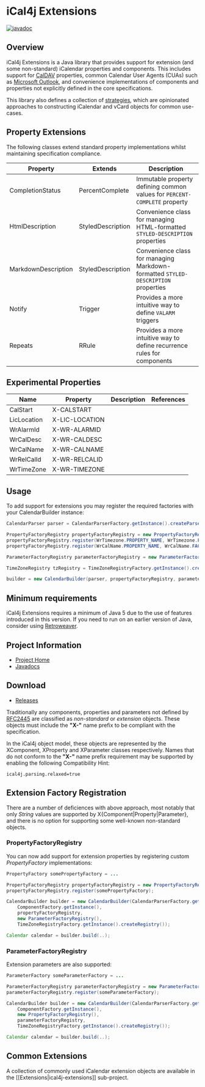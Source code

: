 # iCal4j Extensions

[![javadoc](https://javadoc.io/badge2/org.mnode.ical4j/ical4j-extensions/javadoc.svg)](https://javadoc.io/doc/org.mnode.ical4j/ical4j-extensions)

## Overview

iCal4j Extensions is a Java library that provides support for extension (and some non-standard) iCalendar properties
and components. This includes support for [CalDAV](/extensions/caldav) properties, common Calendar User Agents (CUAs) such as
[Microsoft Outlook](/extensions/outlook), and convenience implementations of components and properties not explicitly defined in the core
specifications.

This library also defines a collection of [strategies](/extensions/strategy), which are opinionated approaches to constructing iCalendar
and vCard objects for common use-cases.

## Property Extensions

The following classes extend standard property implementations whilst maintaining specification compliance.

| Property | Extends | Description |
|----------|---------|-------------|
| CompletionStatus | PercentComplete | Immutable property defining common values for `PERCENT-COMPLETE` property |
| HtmlDescription | StyledDescription | Convenience class for managing HTML-formatted `STYLED-DESCRIPTION` properties |
| MarkdownDescription | StyledDescription | Convenience class for managing Markdown-formatted `STYLED-DESCRIPTION` properties |
| Notify | Trigger | Provides a more intuitive way to define `VALARM` triggers |
| Repeats | RRule | Provides a more intuitive way to define recurrence rules for components |


## Experimental Properties

| Name | Property | Description | References |
|------|----------|-------------|------------|
| CalStart | X-CALSTART |||
| LicLocation | X-LIC-LOCATION |||
| WrAlarmId | X-WR-ALARMID |||
| WrCalDesc | X-WR-CALDESC |||
| WrCalName | X-WR-CALNAME |||
| WrRelCalId | X-WR-RELCALID |||
| WrTimeZone | X-WR-TIMEZONE |||


## Usage

To add support for extensions you may register the required factories with your CalendarBuilder instance:

```java
CalendarParser parser = CalendarParserFactory.getInstance().createParser();

PropertyFactoryRegistry propertyFactoryRegistry = new PropertyFactoryRegistry();
propertyFactoryRegistry.register(WrTimezone.PROPERTY_NAME, WrTimezone.FACTORY);
propertyFactoryRegistry.register(WrCalName.PROPERTY_NAME, WrCalName.FACTORY);

ParameterFactoryRegistry parameterFactoryRegistry = new ParameterFactoryRegistry();

TimeZoneRegistry tzRegistry = TimeZoneRegistryFactory.getInstance().createRegistry();

builder = new CalendarBuilder(parser, propertyFactoryRegistry, parameterFactoryRegistry, tzRegistry);
```

## Minimum requirements

iCal4j Extensions requires a minimum of Java 5 due to the use of features introduced in this version. If you need to run on an earlier version of Java, consider using [Retroweaver](http://retroweaver.sourceforge.net).

## Project Information

* [Project Home](http://github.com/ical4j/ical4j-extensions/)
* [Javadocs](http://ical4j.github.io/docs/ical4j-extensions/api/)

## Download

* [Releases](https://bintray.com/ical4j/maven/ical4j-extensions)

Traditionally any components, properties and parameters not defined by [RFC2445](http://www.ietf.org/rfc/rfc2445.txt) are classified as <em>non-standard</em> or <em>extension</em> objects. These objects must include the <strong>"X-"</strong> name prefix to be compliant with the specification.

In the iCal4j object model, these objects are represented by the XComponent, XProperty and XParameter classes respectively. Names that do not conform to the <strong>"X-"</strong> name prefix requirement may be supported by enabling the following Compatibility Hint:

```properties
ical4j.parsing.relaxed=true
```

##  Extension Factory Registration 

There are a number of deficiences with above approach, most notably that only <em>String</em> values are supported by X{Component|Property|Parameter}, and there is no option for supporting some well-known non-standard objects.

###  PropertyFactoryRegistry 

You can now add support for extension properties by registering custom <em>PropertyFactory</em> implementations:

```java
PropertyFactory somePropertyFactory = ...

PropertyFactoryRegistry propertyFactoryRegistry = new PropertyFactoryRegistry();
propertyFactoryRegistry.register(somePropertyFactory);

CalendarBuilder builder = new CalendarBuilder(CalendarParserFactory.getInstance().createParser(),
    ComponentFactory.getInstance(),
    propertyFactoryRegistry,
    new ParameterFactoryRegistry(),
    TimeZoneRegistryFactory.getInstance().createRegistry());

Calendar calendar = builder.build(..);
```

###  ParameterFactoryRegistry 

Extension parameters are also supported:

```java
ParameterFactory someParameterFactory = ...

ParameterFactoryRegistry parameterFactoryRegistry = new ParameterFactoryRegistry();
parameterFactoryRegistry.register(someParameterFactory);

CalendarBuilder builder = new CalendarBuilder(CalendarParserFactory.getInstance().createParser(),
    ComponentFactory.getInstance(),
    new PropertyFactoryRegistry(),
    parameterFactoryRegistry,
    TimeZoneRegistryFactory.getInstance().createRegistry());

Calendar calendar = builder.build(..);
```

##  Common Extensions 

A collection of commonly used iCalendar extension objects are available in the [[Extensions|ical4j-extensions]] sub-project.
